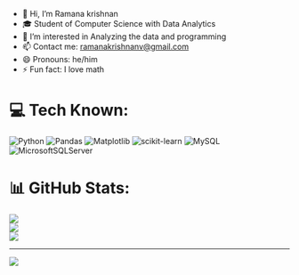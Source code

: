- 👋 Hi, I’m Ramana krishnan
- 🎓 Student of Computer Science with Data Analytics
- 👀 I’m interested in Analyzing the data and programming
- 📫 Contact me: ramanakrishnanv@gmail.com
- 😄 Pronouns: he/him
- ⚡ Fun fact: I love math

# 💻 Tech Known:
![Python](https://img.shields.io/badge/python-3670A0?style=for-the-badge&logo=python&logoColor=ffdd54)
![Pandas](https://img.shields.io/badge/pandas-%23150458.svg?style=for-the-badge&logo=pandas&logoColor=white) ![Matplotlib](https://img.shields.io/badge/Matplotlib-%23ffffff.svg?style=for-the-badge&logo=Matplotlib&logoColor=black) ![scikit-learn](https://img.shields.io/badge/scikit--learn-%23F7931E.svg?style=for-the-badge&logo=scikit-learn&logoColor=white) ![MySQL](https://img.shields.io/badge/mysql-4479A1.svg?style=for-the-badge&logo=mysql&logoColor=white) ![MicrosoftSQLServer](https://img.shields.io/badge/Microsoft%20SQL%20Server-CC2927?style=for-the-badge&logo=microsoft%20sql%20server&logoColor=white)
# 📊 GitHub Stats:
![](https://github-readme-stats.vercel.app/api?username=Ramana-krishnan&theme=dark&hide_border=false&include_all_commits=false&count_private=false)<br/>
![](https://github-readme-streak-stats.herokuapp.com/?user=Ramana-krishnan&theme=dark&hide_border=false)<br/>
![](https://github-readme-stats.vercel.app/api/top-langs/?username=Ramana-krishnan&theme=dark&hide_border=false&include_all_commits=false&count_private=false&layout=compact)

---
[![](https://visitcount.itsvg.in/api?id=Ramana-krishnan&icon=0&color=0)](https://visitcount.itsvg.in)


